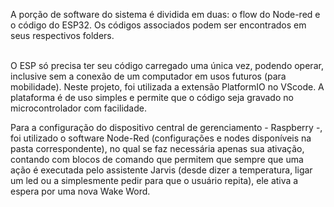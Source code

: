 A porção de software do sistema é dividida em duas: o flow do Node-red e o código do ESP32. Os códigos associados podem ser encontrados em seus respectivos 
folders. <br /><br />

O ESP só precisa ter seu código carregado uma única vez, podendo operar, inclusive sem a conexão de um computador em usos futuros (para mobilidade).
Neste projeto, foi utilizada a extensão PlatformIO no VScode. A plataforma é de uso simples e permite que o código seja gravado no microcontrolador com facilidade.

Para a configuração do dispositivo central de gerenciamento - Raspberry -, foi utilizado o software Node-Red (configurações e nodes disponíveis na pasta correspondente), no qual se faz necessária apenas sua ativação, contando com blocos de comando que permitem que sempre que uma ação é executada pelo assistente Jarvis (desde dizer a temperatura, ligar um led ou a simplesmente pedir para que o usuário repita), ele ativa a espera por uma nova Wake Word.
<br /><br />
